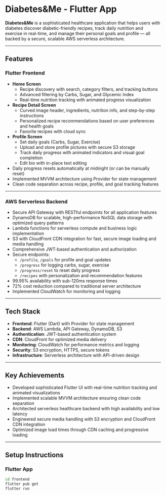 # Diabetes&Me - Flutter App

**Diabetes&Me** is a sophisticated healthcare application that helps users with diabetes discover diabetic-friendly recipes, track daily nutrition and exercise in real-time, and manage their personal goals and profile — all backed by a secure, scalable AWS serverless architecture.

---

## Features

### Flutter Frontend
- **Home Screen**
  - Recipe discovery with search, category filters, and tracking buttons
  - Advanced filtering by Carbs, Sugar, and Glycemic Index
  - Real-time nutrition tracking with animated progress visualization
- **Recipe Detail Screen**
  - Curved image header, ingredients, nutrition info, and step-by-step instructions
  - Personalized recipe recommendations based on user preferences and health goals
  - Favorite recipes with cloud sync
- **Profile Screen**
  - Set daily goals (Carbs, Sugar, Exercise)
  - Upload and store profile pictures with secure S3 storage
  - Track daily progress with animated indicators and visual goal completion
  - Edit bio with in-place text editing
- Daily progress resets automatically at midnight (or can be manually reset)
- Implemented MVVM architecture using Provider for state management
- Clean code separation across recipe, profile, and goal tracking features

---

### AWS Serverless Backend
- Secure API Gateway with RESTful endpoints for all application features
- DynamoDB for scalable, high-performance NoSQL data storage with optimized query patterns
- Lambda functions for serverless compute and business logic implementation
- S3 with CloudFront CDN integration for fast, secure image loading and media handling
- Comprehensive JWT-based authentication and authorization
- Secure endpoints:
  - `/profile`, `/goals` for profile and goal updates
  - `/progress` for logging carbs, sugar, exercise
  - `/progress/reset` to reset daily progress
  - `/recipes` with personalization and recommendation features
- 99.95% availability with sub-120ms response times
- 72% cost reduction compared to traditional server architecture
- Implemented CloudWatch for monitoring and logging

---

## Tech Stack
- **Frontend**: Flutter (Dart) with Provider for state management
- **Backend**: AWS Lambda, API Gateway, DynamoDB, S3
- **Authentication**: JWT-based authentication system
- **CDN**: CloudFront for optimized media delivery
- **Monitoring**: CloudWatch for performance metrics and logging
- **Security**: S3 encryption, HTTPS, secure tokens
- **Infrastructure**: Serverless architecture with API-driven design

---

## Key Achievements
- Developed sophisticated Flutter UI with real-time nutrition tracking and animated visualizations
- Implemented scalable MVVM architecture ensuring clean code separation
- Architected serverless healthcare backend with high availability and low latency
- Engineered secure media handling with S3 encryption and CloudFront CDN integration
- Optimized image load times through CDN caching and progressive loading

---

## Setup Instructions
### Flutter App
```bash
cd frontend
flutter pub get
flutter run
